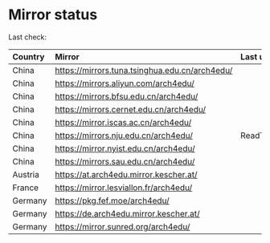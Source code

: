 <script src="./time.js"></script>
# Mirror status
Last check: <script type="text/javascript">localize(1725275834.3899515);</script>

|Country|Mirror|Last update|
|:------|:-----|:----------|
|China|https://mirrors.tuna.tsinghua.edu.cn/arch4edu/|<script type="text/javascript">localize(1725259266);</script>|
|China|https://mirrors.aliyun.com/arch4edu/|<script type="text/javascript">localize(1725215782);</script>|
|China|https://mirrors.bfsu.edu.cn/arch4edu/|<script type="text/javascript">localize(1725259266);</script>|
|China|https://mirrors.cernet.edu.cn/arch4edu/|<script type="text/javascript">localize(1725259266);</script>|
|China|https://mirror.iscas.ac.cn/arch4edu/|<script type="text/javascript">localize(1725259266);</script>|
|China|https://mirrors.nju.edu.cn/arch4edu/|ReadTimeout|
|China|https://mirror.nyist.edu.cn/arch4edu/|<script type="text/javascript">localize(1725215782);</script>|
|China|https://mirrors.sau.edu.cn/arch4edu/|<script type="text/javascript">localize(1725215782);</script>|
|Austria|https://at.arch4edu.mirror.kescher.at/|<script type="text/javascript">localize(1725259266);</script>|
|France|https://mirror.lesviallon.fr/arch4edu/|<script type="text/javascript">localize(1725215782);</script>|
|Germany|https://pkg.fef.moe/arch4edu/|<script type="text/javascript">localize(1725259266);</script>|
|Germany|https://de.arch4edu.mirror.kescher.at/|<script type="text/javascript">localize(1725259266);</script>|
|Germany|https://mirror.sunred.org/arch4edu/|<script type="text/javascript">localize(1725259266);</script>|

<script src="./tablefilter/tablefilter.js"></script>
<script src="./table.js"></script>